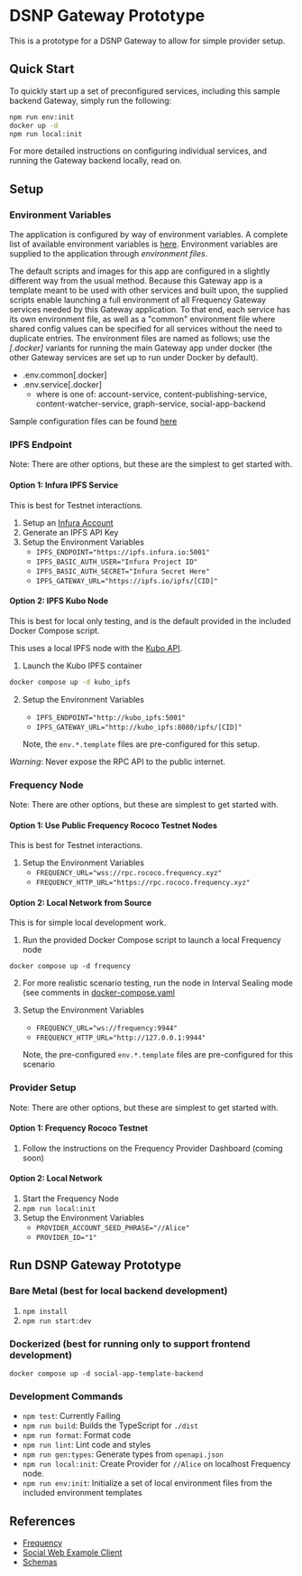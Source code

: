 # DSNP Gateway Prototype

This is a prototype for a DSNP Gateway to allow for simple provider setup.

## Quick Start

To quickly start up a set of preconfigured services, including this sample backend Gateway, simply run the following:

```sh
npm run env:init
docker up -d
npm run local:init
```

For more detailed instructions on configuring individual services, and running the Gateway backend locally, read on.

## Setup

### Environment Variables

The application is configured by way of environment variables. A complete list of available environment variables is [here](./ENVIRONMENT.md). Environment variables are supplied to the application through _environment files_.

The default scripts and images for this app are configured in a slightly different way from the usual method. Because this Gateway app is a template meant to be used with other services and built upon,
the supplied scripts enable launching a full environment of all Frequency Gateway services needed by this Gateway application. To that end, each service has its own environment file, as well as a "common" environment file where shared config values can be specified for all services without the need to duplicate entries. The environment files are named as follows; use the _[.docker]_ variants for running the main Gateway app under docker (the other Gateway services are set up to run under Docker by default).

- .env.common[.docker]
- .env.service[.docker]
  - where <service> is one of: account-service, content-publishing-service, content-watcher-service, graph-service, social-app-backend

Sample configuration files can be found [here](./environment/)

### IPFS Endpoint

Note: There are other options, but these are the simplest to get started with.

#### Option 1: Infura IPFS Service

This is best for Testnet interactions.

1. Setup an [Infura Account](https://app.infura.io/register)
2. Generate an IPFS API Key
3. Setup the Environment Variables
   - `IPFS_ENDPOINT="https://ipfs.infura.io:5001"`
   - `IPFS_BASIC_AUTH_USER="Infura Project ID"`
   - `IPFS_BASIC_AUTH_SECRET="Infura Secret Here"`
   - `IPFS_GATEWAY_URL="https://ipfs.io/ipfs/[CID]"`

#### Option 2: IPFS Kubo Node

This is best for local only testing, and is the default provided in the included Docker Compose script.

This uses a local IPFS node with the [Kubo API](https://docs.ipfs.tech/reference/kubo/rpc/).

1. Launch the Kubo IPFS container

```sh
docker compose up -d kubo_ipfs
```

2. Setup the Environment Variables

   - `IPFS_ENDPOINT="http://kubo_ipfs:5001"`
   - `IPFS_GATEWAY_URL="http://kubo_ipfs:8080/ipfs/[CID]"`

   Note, the `env.*.template` files are pre-configured for this setup.

_Warning_: Never expose the RPC API to the public internet.

### Frequency Node

Note: There are other options, but these are simplest to get started with.

#### Option 1: Use Public Frequency Rococo Testnet Nodes

This is best for Testnet interactions.

1. Setup the Environment Variables
   - `FREQUENCY_URL="wss://rpc.rococo.frequency.xyz"`
   - `FREQUENCY_HTTP_URL="https://rpc.rococo.frequency.xyz"`

#### Option 2: Local Network from Source

This is for simple local development work.

1. Run the provided Docker Compose script to launch a local Frequency node

```
docker compose up -d frequency
```

2. For more realistic scenario testing, run the node in Interval Sealing mode (see comments in [docker-compose.yaml](./docker-compose.yaml)
3. Setup the Environment Variables

   - `FREQUENCY_URL="ws://frequency:9944"`
   - `FREQUENCY_HTTP_URL="http://127.0.0.1:9944"`

   Note, the pre-configured `env.*.template` files are pre-configured for this scenario

### Provider Setup

Note: There are other options, but these are simplest to get started with.

#### Option 1: Frequency Rococo Testnet

1. Follow the instructions on the Frequency Provider Dashboard (coming soon)

#### Option 2: Local Network

1. Start the Frequency Node
2. `npm run local:init`
3. Setup the Environment Variables
   - `PROVIDER_ACCOUNT_SEED_PHRASE="//Alice"`
   - `PROVIDER_ID="1"`

## Run DSNP Gateway Prototype

### Bare Metal (best for local backend development)

1. `npm install`
2. `npm run start:dev`

### Dockerized (best for running only to support frontend development)

`docker compose up -d social-app-template-backend`

### Development Commands

- `npm test`: Currently Failing
- `npm run build`: Builds the TypeScript for `./dist`
- `npm run format`: Format code
- `npm run lint`: Lint code and styles
- `npm run gen:types`: Generate types from `openapi.json`
- `npm run local:init`: Create Provider for `//Alice` on localhost Frequency node.
- `npm run env:init`: Initialize a set of local environment files from the included environment templates

## References

- [Frequency](https://github.com/LibertyDSNP/frequency)
- [Social Web Example Client](https://github.com/AmplicaLabs/social-web-demo)
- [Schemas](https://github.com/LibertyDSNP/schemas/)
